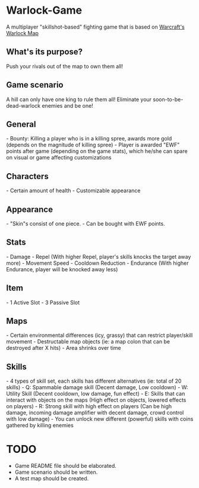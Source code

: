Warlock-Game
============

A multiplayer "skillshot-based" fighting game that is based on <a href="http://www.hiveworkshop.com/forums/maps-564/warlock-1-00b-92687/" target="_blank">Warcraft's Warlock Map</a>

<h2>What's its purpose?</h2>

Push your rivals out of the map to own them all!

<h2>Game scenario</h2>
A hill can only have one king to rule them all! Eliminate your soon-to-be-dead-warlock enemies and be one!

<h2>General</h2>
- Bounty: Killing a player who is in a killing spree, awards more gold (depends on the magnitude of killing spree)
- Player is awarded "EWF" points after game (depending on the game stats), which he/she can spare on visual or game affecting customizations

<h2>Characters</h2>
- Certain amount of health
- Customizable appearance

<h2>Appearance</h2>
- "Skin"s consist of one piece. 
- Can be bought with EWF points.

<h2>Stats</h2>
- Damage
- Repel (With higher Repel, player's skills knocks the target away more)
- Movement Speed
- Cooldown Reduction
- Endurance (With higher Endurance, player will be knocked away less)

<h2>Item</h2>
- 1 Active Slot
- 3 Passive Slot

<h2>Maps</h2>
- Certain environmental differences (icy, grassy) that can restrict player/skill movement
- Destructable map objects (ie: a map colon that can be destroyed after X hits)
- Area shrinks over time

<h2>Skills</h2>
- 4 types of skill set, each skills has different alternatives (ie: total of 20 skills)
    - Q: Spammable damage skill (Decent damage, Low cooldown)
    - W: Utility Skill (Decent cooldown, low damage, fun effect)
    - E: Skills that can interact with objects on the maps (High effect on objects, lowered effects on players)
    - R: Strong skill with high effect on players (Can be high damage, incoming damage amplifier with decent damage, crowd control with low damage)
- You can unlock new different (powerful) skills with coins gathered by killing enemies

TODO
============

- Game README file should be elaborated.
- Game scenario should be written.
- A test map should be created.
